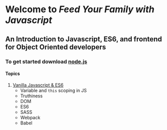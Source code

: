 # Welcome to *Feed Your Family with Javascript* 
## An Introduction to Javascript, ES6, and frontend for Object Oriented developers

### To get started download [node.js](https://nodejs.org/en/) 

#### Topics
1. [Vanilla Javascript & ES6](./vanilla)
    * Variable and `this` scoping in JS
    * Truthiness
    * DOM
    * ES6
    * SASS
    * Webpack
    * Babel